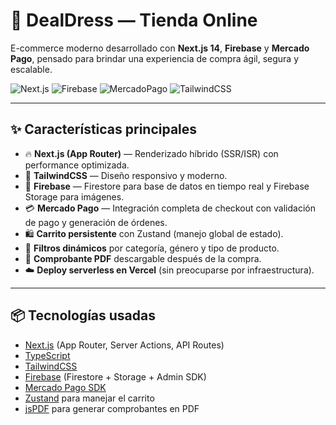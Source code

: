# 🛒 DealDress — Tienda Online

E-commerce moderno desarrollado con **Next.js 14**, **Firebase** y **Mercado Pago**, pensado para brindar una experiencia de compra ágil, segura y escalable.  

![Next.js](https://img.shields.io/badge/Next.js-14-black?logo=nextdotjs)
![Firebase](https://img.shields.io/badge/Firebase-Firestore-orange?logo=firebase)
![MercadoPago](https://img.shields.io/badge/MercadoPago-Payments-blue?logo=mercadopago)
![TailwindCSS](https://img.shields.io/badge/Tailwind-CSS-38B2AC?logo=tailwindcss)

---

## ✨ Características principales

- 🔥 **Next.js (App Router)** — Renderizado híbrido (SSR/ISR) con performance optimizada.  
- 🎨 **TailwindCSS** — Diseño responsivo y moderno.  
- 🔑 **Firebase** — Firestore para base de datos en tiempo real y Firebase Storage para imágenes.  
- 💳 **Mercado Pago** — Integración completa de checkout con validación de pago y generación de órdenes.  
- 🛍️ **Carrito persistente** con Zustand (manejo global de estado).  
- 🔎 **Filtros dinámicos** por categoría, género y tipo de producto.  
- 📄 **Comprobante PDF** descargable después de la compra.  
- ☁️ **Deploy serverless en Vercel** (sin preocuparse por infraestructura).  

---

## 📦 Tecnologías usadas

- [Next.js](https://nextjs.org/) (App Router, Server Actions, API Routes)  
- [TypeScript](https://www.typescriptlang.org/)  
- [TailwindCSS](https://tailwindcss.com/)  
- [Firebase](https://firebase.google.com/) (Firestore + Storage + Admin SDK)  
- [Mercado Pago SDK](https://www.npmjs.com/package/mercadopago)  
- [Zustand](https://github.com/pmndrs/zustand) para manejar el carrito  
- [jsPDF](https://github.com/parallax/jsPDF) para generar comprobantes en PDF  

